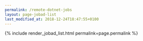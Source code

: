 ```yaml
---
permalink: /remote-dotnet-jobs
layout: page-jobad-list
last_modified_at: 2018-12-24T18:47:55+0100
---
```

{% include render_jobad_list.html permalink=page.permalink %}
